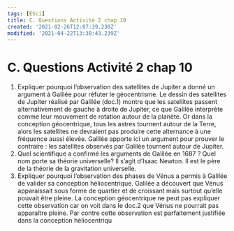 ```yaml
---
tags: [ESci]
title: C. Questions Activité 2 chap 10
created: '2021-02-26T12:07:39.230Z'
modified: '2021-04-22T13:30:43.239Z'
---
```



# C. Questions Activité 2 chap 10
1) Expliquer pourquoi l’observation des satellites de Jupiter a donné un argument à Galilée pour réfuter le géocentrisme.
Le dessin des satellites de Jupiter réalisé par Galilée (doc.1) montre que les satellites passent alternativement de gauche à droite de Jupiter, ce que Galilée interprète comme leur mouvement de rotation autour de la planète. Or dans la conception géocentrique, tous les astres tournent autour de la Terre, alors les satellites ne devraient pas produire cette alternance à une fréquence aussi élevée. Galilée apporte ici un argument pour prouver le contraire : les satellites observés par Galilée tournent autour de Jupiter.
2) Quel scientifique a confirmé les arguments de Galilée en 1687 ? Quel nom porte sa théorie universelle?
Il s’agit d’Isaac Newton. Il est le père de la théorie de la gravitation universelle.
3) Expliquer pourquoi l’observation des phases de Vénus a permis à Galilée de valider sa conception héliocentrique.
Galilée a découvert que Vénus apparaissait sous forme de quartier et de croissant mais surtout qu’elle pouvait être pleine. La conception géocentrique ne peut pas expliquer cette observation car on voit dans le doc.2 que Vénus ne pourrait pas apparaître pleine. Par contre cette observation est parfaitement justifiée dans la conception héliocentriqu
